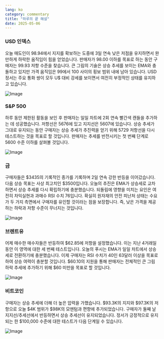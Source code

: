 ```yaml
---
lang: ko
category: commentary
title: "하루의 끝 해설"
date: 2025-05-06
---
```


### USD 인덱스

오늘 매도인이 98.94에서 지지를 확보하는 도중에 3일 연속 낮은 저점을 유지하면서 완만하게 하락한 움직임이 힘을 얻었습니다. 판매자가 98.00 이하를 목표로 하는 동안 구매자는 99.93 저항 수준을 찾습니다. 큰 그림의 기술은 상승 추세를 보이는 EMA와 충돌하고 있지만 가격 움직임은 99에서 100 사이의 횡보 범위 내에 남아 있습니다. USD 정서는 주요 통화 쌍이 모두 U$ 대비 강세를 보이면서 여전히 부정적인 상태를 유지하고 있습니다.

![Image](https://markleighedu.github.io/img/May-2025/06-May-2025/usdindex.jpg)

### S&P 500

하루 동안 제한된 활동을 보인 후 판매자는 일일 차트에 2회 연속 빨간색 캔들을 추가하는 데 성공했습니다. 저항선은 5676에 있고 지지선은 5607에 있습니다. 상승 추세가 그대로 유지되는 동안 구매자는 상승 추세가 추진력을 얻기 위해 5729 저항선을 다시 테스트하는 것을 목표로 할 것입니다. 판매자는 추세를 반전시키는 첫 번째 단계로 5600 수준 이하를 살펴볼 것입니다. 

![Image](https://markleighedu.github.io/img/May-2025/06-May-2025/sp500.jpg)

### 금

구매자들은 $3435의 기록적인 종가를 기록하며 2일 연속 강한 반등을 이어갔습니다. 다음 상승 목표는 사상 최고치인 $3500입니다. 오늘의 추진은 EMA가 상승세로 교차하면서 상승 추세를 다시 확립하기에 충분했습니다. 되돌림에 영향을 미치는 요인은 여전히 차익실현과 과매수 RSI 수치 76입니다. 확실히 원자재의 안전 피난처 상태는 수요가 두 가지 측면에서 구매자를 유인할 것이라는 점을 보장합니다. 즉, 낮은 가격을 제공하는 하락과 저항 수준이 무너지는 것입니다.

![Image](https://markleighedu.github.io/img/May-2025/06-May-2025/gold.jpg)

### 브렌트유

어제 매수한 매수자들은 반등하여 $62.85에 저항을 설정했습니다. 이는 지난 4거래일 동안 이 영역에 대한 세 번째 테스트입니다. 오늘의 푸시는 EMA가 일일 차트에서 상승세로 전환하기에 충분했습니다. 이제 구매자는 RSI 수치가 40인 63달러 이상을 목표로 하여 상승 여력이 충분할 것입니다. $60.10의 지원을 통해 판매자는 전체적인 큰 그림 하락 추세에 추가하기 위해 $60 미만을 목표로 할 것입니다.

![Image](https://markleighedu.github.io/img/May-2025/06-May-2025/brentoil.jpg)

### 비트코인

구매자는 상승 추세에 더해 더 높은 압력을 가했습니다. $93.3K의 지지와 $97.3K의 저항으로 오늘 $4K 범위가 $98K의 모멘텀과 편향에 추가되었습니다. 구매자가 둘째 날 지지선/추세선에서 반등하면서 상승 추세선이 유지되었습니다. 정서가 긍정적으로 유지되는 한 $100,000 수준에 대한 테스트가 다음 단계일 수 있습니다. 

![Image](https://markleighedu.github.io/img/May-2025/06-May-2025/bitcoin.jpg)

